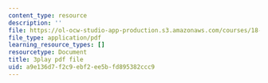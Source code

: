 ```yaml
---
content_type: resource
description: ''
file: https://ol-ocw-studio-app-production.s3.amazonaws.com/courses/18-06sc-linear-algebra-fall-2011/a9e136d7f2c9ebf2ee5bfd895382ccc9_l88D4r74gtM.pdf
file_type: application/pdf
learning_resource_types: []
resourcetype: Document
title: 3play pdf file
uid: a9e136d7-f2c9-ebf2-ee5b-fd895382ccc9
---
```

